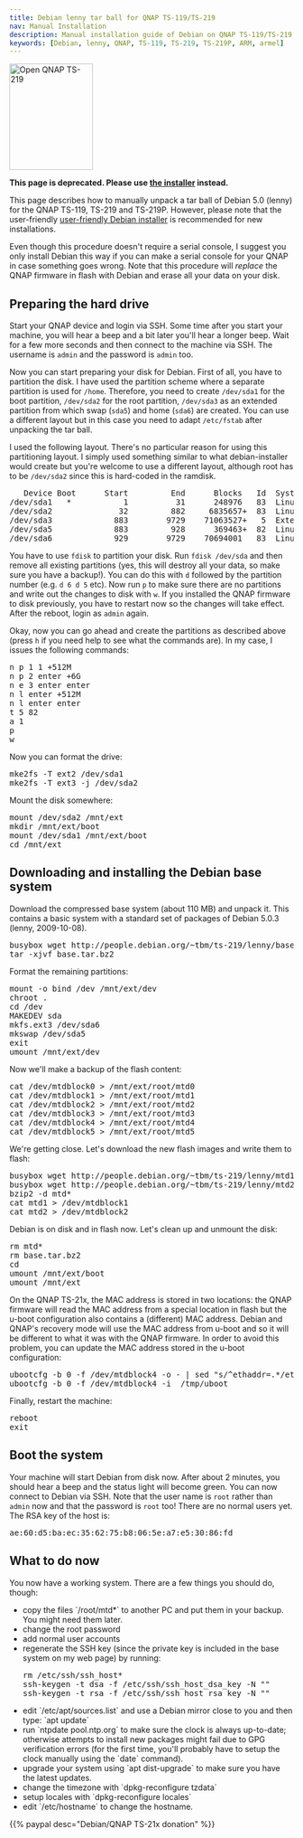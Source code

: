 ```yaml
---
title: Debian lenny tar ball for QNAP TS-119/TS-219
nav: Manual Installation
description: Manual installation guide of Debian on QNAP TS-119/TS-219
keywords: [Debian, lenny, QNAP, TS-119, TS-219, TS-219P, ARM, armel]
---
```


<div class="right">
<img src = "../images/r_ts219p.jpg" class="border" alt="Open QNAP TS-219" width="148" height="188" />
</div>

<p><b>This page is deprecated.  Please use <a href = "../install/">the
installer</a> instead.</b></p>

This page describes how to manually unpack a tar ball of Debian 5.0 (lenny)
for the QNAP TS-119, TS-219 and TS-219P.  However, please note that the
user-friendly <a href = "../install/">user-friendly Debian installer</a> is
recommended for new installations.

Even though this procedure doesn't require a serial console, I suggest you
only install Debian this way if you can make a serial console for your QNAP
in case something goes wrong.  Note that this procedure will
<em>replace</em> the QNAP firmware in flash with Debian and erase all your
data on your disk.

<h2>Preparing the hard drive</h2>

Start your QNAP device and login via SSH.  Some time after you start your
machine, you will hear a beep and a bit later you'll hear a longer beep.
Wait for a few more seconds and then connect to the machine via SSH.  The
username is `admin` and the password is `admin` too.

Now you can start preparing your disk for Debian.  First of all, you have
to partition the disk.  I have used the partition scheme where a separate
partition is used for `/home`.  Therefore, you need to create `/dev/sda1`
for the boot partition, `/dev/sda2` for the root partition, `/dev/sda3` as
an extended partition from which swap (`sda5`) and home (`sda6`) are
created.  You can use a different layout but in this case you need to adapt
`/etc/fstab` after unpacking the tar ball.

I used the following layout.  There's no particular reason for using this
partitioning layout.  I simply used something similar to what
debian-installer would create but you're welcome to use a different layout,
although root has to be `/dev/sda2` since this is hard-coded in the
ramdisk.

<div class="code">
<pre>
   Device Boot      Start         End      Blocks   Id  System
/dev/sda1   *           1          31      248976   83  Linux
/dev/sda2              32         882     6835657+  83  Linux
/dev/sda3             883        9729    71063527+   5  Extended
/dev/sda5             883         928      369463+  82  Linux swap
/dev/sda6             929        9729    70694001   83  Linux
</pre>
</div>

You have to use `fdisk` to partition your disk.  Run `fdisk /dev/sda` and
then remove all existing partitions (yes, this will destroy all your data,
so make sure you have a backup!).  You can do this with `d` followed by the
partition number (e.g. `d 6 d 5` etc).  Now run `p` to make sure there are
no partitions and write out the changes to disk with `w`.  If you installed
the QNAP firmware to disk previously, you have to restart now so the
changes will take effect.  After the reboot, login as `admin` again.

Okay, now you can go ahead and create the partitions as described above
(press `h` if you need help to see what the commands are).  In my case, I
issues the following commands:

<div class="code">
<pre>
n p 1 1 +512M
n p 2 enter +6G
n e 3 enter enter
n l enter +512M
n l enter enter
t 5 82
a 1
p
w
</pre>
</div>

Now you can format the drive:

<div class="code">
<pre>
mke2fs -T ext2 /dev/sda1
mke2fs -T ext3 -j /dev/sda2
</pre>
</div>

Mount the disk somewhere:

<div class="code">
<pre>
mount /dev/sda2 /mnt/ext
mkdir /mnt/ext/boot
mount /dev/sda1 /mnt/ext/boot
cd /mnt/ext
</pre>
</div>

<h2>Downloading and installing the Debian base system</h2>

Download the compressed base system (about 110 MB) and unpack it.  This
contains a basic system with a standard set of packages of Debian 5.0.3
(lenny, 2009-10-08).

<div class="code">
<pre>
busybox wget http://people.debian.org/~tbm/ts-219/lenny/base.tar.bz2
tar -xjvf base.tar.bz2
</pre>
</div>

Format the remaining partitions:

<div class="code">
<pre>
mount -o bind /dev /mnt/ext/dev
chroot .
cd /dev
MAKEDEV sda
mkfs.ext3 /dev/sda6
mkswap /dev/sda5
exit
umount /mnt/ext/dev
</pre>
</div>

Now we'll make a backup of the flash content:

<div class="code">
<pre>
cat /dev/mtdblock0 &gt; /mnt/ext/root/mtd0
cat /dev/mtdblock1 &gt; /mnt/ext/root/mtd1
cat /dev/mtdblock2 &gt; /mnt/ext/root/mtd2
cat /dev/mtdblock3 &gt; /mnt/ext/root/mtd3
cat /dev/mtdblock4 &gt; /mnt/ext/root/mtd4
cat /dev/mtdblock5 &gt; /mnt/ext/root/mtd5
</pre>
</div>

We're getting close.  Let's download the new flash images and write them
to flash:

<div class="code">
<pre>
busybox wget http://people.debian.org/~tbm/ts-219/lenny/mtd1.bz2
busybox wget http://people.debian.org/~tbm/ts-219/lenny/mtd2.bz2
bzip2 -d mtd*
cat mtd1 &gt; /dev/mtdblock1
cat mtd2 &gt; /dev/mtdblock2
</pre>
</div>

Debian is on disk and in flash now.  Let's clean up and unmount the disk:

<div class="code">
<pre>
rm mtd*
rm base.tar.bz2
cd
umount /mnt/ext/boot
umount /mnt/ext
</pre>
</div>

On the QNAP TS-21x, the MAC address is stored in two locations: the QNAP
firmware will read the MAC address from a special location in flash but the
u-boot configuration also contains a (different) MAC address.  Debian and
QNAP's recovery mode will use the MAC address from u-boot and so it will be
different to what it was with the QNAP firmware.  In order to avoid this
problem, you can update the MAC address stored in the u-boot configuration:

<div class="code">
<pre>
ubootcfg -b 0 -f /dev/mtdblock4 -o - | sed "s/^ethaddr=.*/ethaddr=`get_mac`/" &gt; /tmp/uboot
ubootcfg -b 0 -f /dev/mtdblock4 -i  /tmp/uboot
</pre>
</div>

Finally, restart the machine:

<div class="code">
<pre>
reboot
exit
</pre>
</div>

<h2>Boot the system</h2>

Your machine will start Debian from disk now.  After about 2 minutes, you
should hear a beep and the status light will become green.  You can now
connect to Debian via SSH.  Note that the user name is `root` rather than
`admin` now and that the password is `root` too!  There are no normal users
yet.  The RSA key of the host is:

<div class="code">
<pre>
ae:60:d5:ba:ec:35:62:75:b8:06:5e:a7:e5:30:86:fd
</pre>
</div>

<h2>What to do now</h2>

You now have a working system.  There are a few things you should do,
though:

<ul>

<li>copy the files `/root/mtd*` to another PC and put them in your backup.
You might need them later.</li>

<li>change the root password</li>

<li>add normal user accounts</li>

<li>regenerate the SSH key (since the private key is included in the base
system on my web page) by running:

<div class="code">
<pre>
rm /etc/ssh/ssh_host*
ssh-keygen -t dsa -f /etc/ssh/ssh_host_dsa_key -N ""
ssh-keygen -t rsa -f /etc/ssh/ssh_host_rsa_key -N ""
</pre>
</div>

</li>

<li>edit `/etc/apt/sources.list` and use a Debian mirror close to you and
then type: `apt update`</li>

<li>run `ntpdate pool.ntp.org` to make sure the clock is always up-to-date;
otherwise attempts to install new packages might fail due to GPG
verification errors (for the first time, you'll probably have to setup the
clock manually using the `date` command).</li>

<li>upgrade your system using `apt dist-upgrade` to make sure you have
the latest updates.</li>

<li>change the timezone with `dpkg-reconfigure tzdata`</li>

<li>setup locales with `dpkg-reconfigure locales`</li>

<li>edit `/etc/hostname` to change the hostname.</li>

</ul>

{{% paypal desc="Debian/QNAP TS-21x donation" %}}

